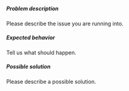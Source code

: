 ##### Problem description
Please describe the issue you are running into.

##### Expected behavior
Tell us what should happen.

##### Possible solution
Please describe a possible solution.
